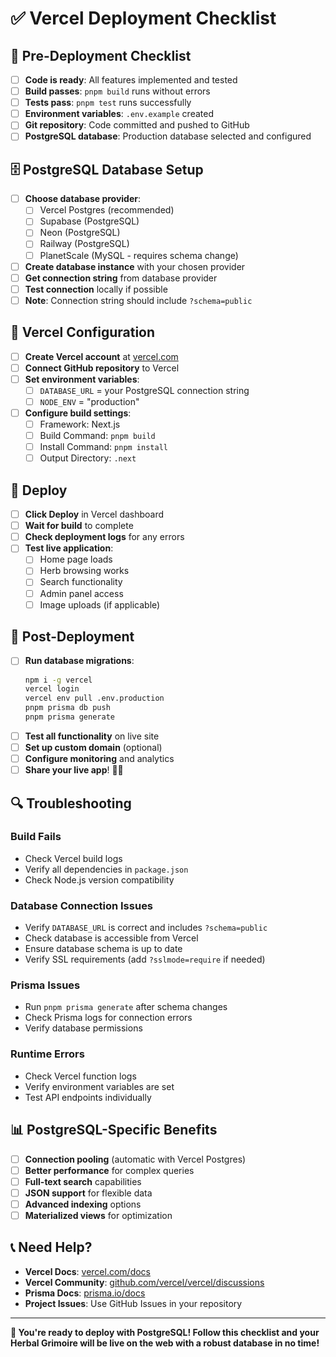 # ✅ Vercel Deployment Checklist

## 🚀 Pre-Deployment Checklist

- [ ] **Code is ready**: All features implemented and tested
- [ ] **Build passes**: `pnpm build` runs without errors
- [ ] **Tests pass**: `pnpm test` runs successfully
- [ ] **Environment variables**: `.env.example` created
- [ ] **Git repository**: Code committed and pushed to GitHub
- [ ] **PostgreSQL database**: Production database selected and configured

## 🗄️ PostgreSQL Database Setup

- [ ] **Choose database provider**:
  - [ ] Vercel Postgres (recommended)
  - [ ] Supabase (PostgreSQL)
  - [ ] Neon (PostgreSQL)
  - [ ] Railway (PostgreSQL)
  - [ ] PlanetScale (MySQL - requires schema change)
- [ ] **Create database instance** with your chosen provider
- [ ] **Get connection string** from database provider
- [ ] **Test connection** locally if possible
- [ ] **Note**: Connection string should include `?schema=public`

## 🔧 Vercel Configuration

- [ ] **Create Vercel account** at [vercel.com](https://vercel.com)
- [ ] **Connect GitHub repository** to Vercel
- [ ] **Set environment variables**:
  - [ ] `DATABASE_URL` = your PostgreSQL connection string
  - [ ] `NODE_ENV` = "production"
- [ ] **Configure build settings**:
  - [ ] Framework: Next.js
  - [ ] Build Command: `pnpm build`
  - [ ] Install Command: `pnpm install`
  - [ ] Output Directory: `.next`

## 🚀 Deploy

- [ ] **Click Deploy** in Vercel dashboard
- [ ] **Wait for build** to complete
- [ ] **Check deployment logs** for any errors
- [ ] **Test live application**:
  - [ ] Home page loads
  - [ ] Herb browsing works
  - [ ] Search functionality
  - [ ] Admin panel access
  - [ ] Image uploads (if applicable)

## 📱 Post-Deployment

- [ ] **Run database migrations**:
  ```bash
  npm i -g vercel
  vercel login
  vercel env pull .env.production
  pnpm prisma db push
  pnpm prisma generate
  ```
- [ ] **Test all functionality** on live site
- [ ] **Set up custom domain** (optional)
- [ ] **Configure monitoring** and analytics
- [ ] **Share your live app**! 🌿✨

## 🔍 Troubleshooting

### Build Fails
- Check Vercel build logs
- Verify all dependencies in `package.json`
- Check Node.js version compatibility

### Database Connection Issues
- Verify `DATABASE_URL` is correct and includes `?schema=public`
- Check database is accessible from Vercel
- Ensure database schema is up to date
- Verify SSL requirements (add `?sslmode=require` if needed)

### Prisma Issues
- Run `pnpm prisma generate` after schema changes
- Check Prisma logs for connection errors
- Verify database permissions

### Runtime Errors
- Check Vercel function logs
- Verify environment variables are set
- Test API endpoints individually

## 📊 PostgreSQL-Specific Benefits

- [ ] **Connection pooling** (automatic with Vercel Postgres)
- [ ] **Better performance** for complex queries
- [ ] **Full-text search** capabilities
- [ ] **JSON support** for flexible data
- [ ] **Advanced indexing** options
- [ ] **Materialized views** for optimization

## 📞 Need Help?

- **Vercel Docs**: [vercel.com/docs](https://vercel.com/docs)
- **Vercel Community**: [github.com/vercel/vercel/discussions](https://github.com/vercel/vercel/discussions)
- **Prisma Docs**: [prisma.io/docs](https://prisma.io/docs)
- **Project Issues**: Use GitHub Issues in your repository

---

**🎉 You're ready to deploy with PostgreSQL! Follow this checklist and your Herbal Grimoire will be live on the web with a robust database in no time!**
